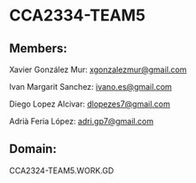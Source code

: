 # CCA2334-TEAM5

## Members:
Xavier González Mur: xgonzalezmur@gmail.com

Ivan Margarit Sanchez: ivano.es@gmail.com

Diego Lopez Alcivar: dlopezes7@gmail.com

Adrià Feria López: adri.gp7@gmail.com


## Domain:
CCA2324-TEAM5.WORK.GD
